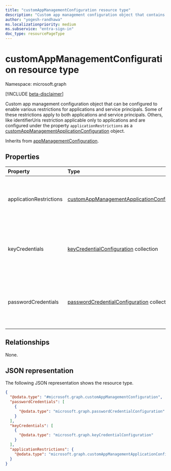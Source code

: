 ```yaml
---
title: "customAppManagementConfiguration resource type"
description: "Custom app management configuration object that contains properties which can be configured to enable various restrictions for applications and service principals."
author: "yogesh-randhawa"
ms.localizationpriority: medium
ms.subservice: "entra-sign-in"
doc_type: resourcePageType
---
```


# customAppManagementConfiguration resource type

Namespace: microsoft.graph

[!INCLUDE [beta-disclaimer](../../includes/beta-disclaimer.md)]

Custom app management configuration object that can be configured to enable various restrictions for applications and service principals. Some of these restrictions apply to both applications and service principals. Others, like identifierUris restriction applicable only to applications and are configured under the property `applicationRestrictions` as a [customAppManagementApplicationConfiguration](customAppManagementApplicationConfiguration.md) object.


Inherits from [appManagementConfiguration](appmanagementconfiguration.md).

## Properties

| Property                | Type                              | Description                                     |
| :---------------------- | :-------------------------------- | :---------------------------------------------- |
| applicationRestrictions | [customAppManagementApplicationConfiguration](customappmanagementapplicationconfiguration.md) | Restrictions applicable only to application objects that the policy applies to.               |
| keyCredentials          | [keyCredentialConfiguration](keyCredentialConfiguration.md) collection | Collection of keyCredential restrictions settings to be applied to an application or service principal. |
| passwordCredentials     | [passwordCredentialConfiguration](passwordCredentialConfiguration.md) collection | Collection of password restrictions settings to be applied to an application or service principal. |


## Relationships
None.

## JSON representation
The following JSON representation shows the resource type.
<!-- {
  "blockType": "resource",
  "@odata.type": "microsoft.graph.customAppManagementConfiguration"
}
-->
``` json
{
  "@odata.type": "#microsoft.graph.customAppManagementConfiguration",
  "passwordCredentials": [
    {
      "@odata.type": "microsoft.graph.passwordCredentialConfiguration"
    }
  ],
  "keyCredentials": [
    {
      "@odata.type": "microsoft.graph.keyCredentialConfiguration"
    }
  ],
  "applicationRestrictions": {
    "@odata.type": "microsoft.graph.customAppManagementApplicationConfiguration"
  }
}
```

